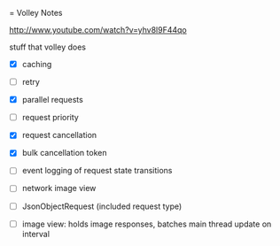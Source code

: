 = Volley Notes

http://www.youtube.com/watch?v=yhv8l9F44qo

stuff that volley does
- [x] caching
- [ ] retry
- [x] parallel requests
- [ ] request priority
- [x] request cancellation
- [x] bulk cancellation token
- [ ] event logging of request state transitions
- [ ] network image view
- [ ] JsonObjectRequest (included request type)
- [ ] image view: holds image responses, batches main thread update on interval


